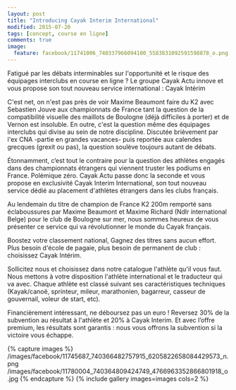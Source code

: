```yaml
---
layout: post
title: "Introducing Cayak Interim International"
modified: 2015-07-20
tags: [concept, course en ligne]
comments: true
image:
  feature: facebook/11741006_740337966094100_5583831092591598878_o.png
---
```


Fatigué par les débats interminables sur l'opportunité et le risque des équipages interclubs en course en ligne ? Le groupe Cayak Actu innove et vous propose son tout nouveau service international : Cayak Intérim

C'est net, on n'est pas près de voir Maxime Beaumont faire du K2 avec Sebastien Jouve aux championnats de France tant la question de la compatibilité visuelle des maillots de Boulogne (déjà difficiles à porter) et de Vernon est insoluble. En outre, c'est la question même des équipages interclubs qui divise au sein de notre discipline. Discutée brièvement par l'ex CNA -partie en grandes vacances- puis reportée aux calendes grecques (grexit ou pas), la question soulève toujours autant de débats.

Étonnamment, c’est tout le contraire pour la question des athlètes engagés dans des championnats étrangers qui viennent truster les podiums en France. Polémique zéro. Cayak Actu passe donc la seconde et vous propose en exclusivité Cayak Interim International, son tout nouveau service dédié au placement d'athlètes étrangers dans les clubs français.

Au lendemain du titre de champion de France K2 200m remporté sans éclaboussures par Maxime Beaumont et Maxime Richard (Ndlr international Belge) pour le club de Boulogne sur mer, nous sommes heureux de vous présenter ce service qui va révolutionner le monde du Cayak français.

Boostez votre classement national, Gagnez des titres sans aucun effort. Plus besoin d'école de pagaie, plus besoin de permanent de club : choisissez Cayak Intérim.

Sollicitez nous et choisissez dans notre catalogue l'athlète qu'il vous faut. Nous mettons à votre disposition l'athlète international et le traducteur qui va avec. Chaque athlète est classé suivant ses caractéristiques techniques (Kayak/canoë, sprinteur, mileur, marathonien, bagarreur, casseur de gouvernail, voleur de start, etc).

Financièrement intéressant, ne déboursez pas un euro ! Reversez 30% de la subvention au résultat à l'athlète et 20% à Cayak Interim. Et avec l’offre premium, les résultats sont garantis : nous vous offrons la subvention si la victoire vous échappe.

{% capture images %}
/images/facebook/11745687_740366482757915_6205822658084429573_n.png
/images/facebook/11780004_740364809424749_4766963352866801918_o.jpg
{% endcapture %}
{% include gallery images=images cols=2 %}
